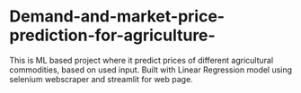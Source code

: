 # Demand-and-market-price-prediction-for-agriculture-
This is ML based project where it predict prices of different agricultural commodities, based on used input. Built with Linear Regression model using selenium webscraper and streamlit for web page.
